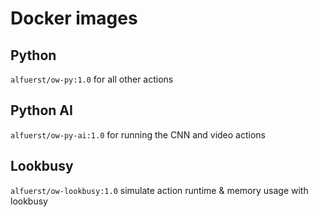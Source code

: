 # Docker images

## Python
`alfuerst/ow-py:1.0`
for all other actions

## Python AI

`alfuerst/ow-py-ai:1.0`
for running the CNN and video actions

## Lookbusy
`alfuerst/ow-lookbusy:1.0`
simulate action runtime & memory usage with lookbusy
